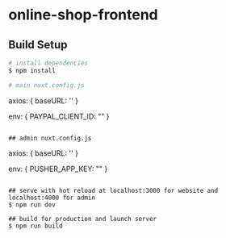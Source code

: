 # online-shop-frontend

## Build Setup

```bash
# install dependencies
$ npm install

# main nuxt.config.js
```
axios: {
    baseURL: '' 
  }
  
  env: {
      PAYPAL_CLIENT_ID: ""
    }
```

## admin nuxt.config.js
```
axios: {
    baseURL: '' 
  }
  
  env: {
      PUSHER_APP_KEY: ""
    }
```

## serve with hot reload at localhost:3000 for website and localhost:4000 for admin
$ npm run dev

## build for production and launch server
$ npm run build

